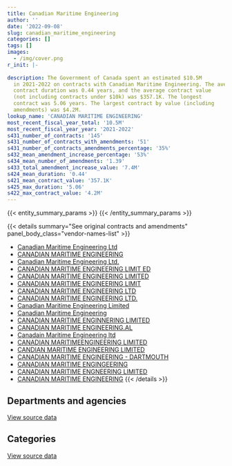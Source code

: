 ```yaml
---
title: Canadian Maritime Engineering
author: ''
date: '2022-09-08'
slug: canadian_maritime_engineering
categories: []
tags: []
images:
  - /img/cover.png
r_init: |-
  
description: The Government of Canada spent an estimated $10.5M
  in 2021-2022 on contracts with Canadian Maritime Engineering. The average
  contract duration was 0.44 years, and the average contract value
  (not including contracts under $10k) was $357.1K. The longest
  contract was 5.06 years. The largest contract by value (including
  amendments) was $4.2M.
lookup_name: 'CANADIAN MARITIME ENGINEERING'
most_recent_fiscal_year_total: '10.5M'
most_recent_fiscal_year_year: '2021-2022'
s431_number_of_contracts: '145'
s431_number_of_contracts_with_amendments: '51'
s431_number_of_contracts_amendments_percentage: '35%'
s432_mean_amendment_increase_percentage: '53%'
s434_mean_number_of_amendments: '1.39'
s433_total_amendment_increase_value: '7.4M'
s424_mean_duration: '0.44'
s421_mean_contract_value: '357.1K'
s425_max_duration: '5.06'
s422_max_contract_value: '4.2M'
---
```


<script src="/rmarkdown-libs/htmlwidgets/htmlwidgets.js"></script>
<link href="/rmarkdown-libs/datatables-css/datatables-crosstalk.css" rel="stylesheet" />
<script src="/rmarkdown-libs/datatables-binding/datatables.js"></script>
<script src="/rmarkdown-libs/jquery/jquery-3.6.0.min.js"></script>
<link href="/rmarkdown-libs/dt-core-bootstrap/css/dataTables.bootstrap.min.css" rel="stylesheet" />
<link href="/rmarkdown-libs/dt-core-bootstrap/css/dataTables.bootstrap.extra.css" rel="stylesheet" />
<script src="/rmarkdown-libs/dt-core-bootstrap/js/jquery.dataTables.min.js"></script>
<script src="/rmarkdown-libs/dt-core-bootstrap/js/dataTables.bootstrap.min.js"></script>
<link href="/rmarkdown-libs/crosstalk/css/crosstalk.min.css" rel="stylesheet" />
<script src="/rmarkdown-libs/crosstalk/js/crosstalk.min.js"></script>
<script src="/rmarkdown-libs/htmlwidgets/htmlwidgets.js"></script>
<link href="/rmarkdown-libs/datatables-css/datatables-crosstalk.css" rel="stylesheet" />
<script src="/rmarkdown-libs/datatables-binding/datatables.js"></script>
<script src="/rmarkdown-libs/jquery/jquery-3.6.0.min.js"></script>
<link href="/rmarkdown-libs/dt-core-bootstrap/css/dataTables.bootstrap.min.css" rel="stylesheet" />
<link href="/rmarkdown-libs/dt-core-bootstrap/css/dataTables.bootstrap.extra.css" rel="stylesheet" />
<script src="/rmarkdown-libs/dt-core-bootstrap/js/jquery.dataTables.min.js"></script>
<script src="/rmarkdown-libs/dt-core-bootstrap/js/dataTables.bootstrap.min.js"></script>
<link href="/rmarkdown-libs/crosstalk/css/crosstalk.min.css" rel="stylesheet" />
<script src="/rmarkdown-libs/crosstalk/js/crosstalk.min.js"></script>

{{< entity_summary_params >}}
{{< /entity_summary_params >}}

{{< details summary="See original contracts and amendments" panel_body_class="vendor-names-list" >}}
- [Canadian Maritime Engineering Ltd](https://search.open.canada.ca/en/ct/?sort=contract_value_f%20desc&page=1&search_text=%22Canadian%20Maritime%20Engineering%20Ltd%22)
- [CANADIAN MARITIME ENGINEERING](https://search.open.canada.ca/en/ct/?sort=contract_value_f%20desc&page=1&search_text=%22CANADIAN%20MARITIME%20ENGINEERING%22)
- [Canadian Maritime Engineering Ltd.](https://search.open.canada.ca/en/ct/?sort=contract_value_f%20desc&page=1&search_text=%22Canadian%20Maritime%20Engineering%20Ltd.%22)
- [CANADIAN MARITIME ENGINEERING LIMIT ED](https://search.open.canada.ca/en/ct/?sort=contract_value_f%20desc&page=1&search_text=%22CANADIAN%20MARITIME%20ENGINEERING%20LIMIT%20ED%22)
- [CANADIAN MARITIME ENGINEERING LIMITED](https://search.open.canada.ca/en/ct/?sort=contract_value_f%20desc&page=1&search_text=%22CANADIAN%20MARITIME%20ENGINEERING%20LIMITED%22)
- [CANADIAN MARITIME ENGINEERING LIMIT](https://search.open.canada.ca/en/ct/?sort=contract_value_f%20desc&page=1&search_text=%22CANADIAN%20MARITIME%20ENGINEERING%20LIMIT%22)
- [CANADIAN MARITIME ENGINEERING LTD](https://search.open.canada.ca/en/ct/?sort=contract_value_f%20desc&page=1&search_text=%22CANADIAN%20MARITIME%20ENGINEERING%20LTD%22)
- [CANADIAN MARITIME ENGINEERING LTD.](https://search.open.canada.ca/en/ct/?sort=contract_value_f%20desc&page=1&search_text=%22CANADIAN%20MARITIME%20ENGINEERING%20LTD.%22)
- [Canadian Maritime Engineering Limited](https://search.open.canada.ca/en/ct/?sort=contract_value_f%20desc&page=1&search_text=%22Canadian%20Maritime%20Engineering%20Limited%22)
- [Canadian Maritime Engineering](https://search.open.canada.ca/en/ct/?sort=contract_value_f%20desc&page=1&search_text=%22Canadian%20Maritime%20Engineering%22)
- [CANADIAN MARITIME ENGINNERING LIMITED](https://search.open.canada.ca/en/ct/?sort=contract_value_f%20desc&page=1&search_text=%22CANADIAN%20MARITIME%20ENGINNERING%20LIMITED%22)
- [CANADIAN MARITIME ENGINEERING.AL](https://search.open.canada.ca/en/ct/?sort=contract_value_f%20desc&page=1&search_text=%22CANADIAN%20MARITIME%20ENGINEERING.AL%22)
- [Canadain Maritime Engineering ltd](https://search.open.canada.ca/en/ct/?sort=contract_value_f%20desc&page=1&search_text=%22Canadain%20Maritime%20Engineering%20ltd%22)
- [CANADIAN MARITIMEENGINEERING LIMITED](https://search.open.canada.ca/en/ct/?sort=contract_value_f%20desc&page=1&search_text=%22CANADIAN%20MARITIMEENGINEERING%20LIMITED%22)
- [CANDIAN MARITIME ENGINEERING LIMITED](https://search.open.canada.ca/en/ct/?sort=contract_value_f%20desc&page=1&search_text=%22CANDIAN%20MARITIME%20ENGINEERING%20LIMITED%22)
- [CANADIAN MARITIME ENGINEERING - DARTMOUTH](https://search.open.canada.ca/en/ct/?sort=contract_value_f%20desc&page=1&search_text=%22CANADIAN%20MARITIME%20ENGINEERING%20-%20DARTMOUTH%22)
- [CANADIAN MARITIME ENGINGEERING](https://search.open.canada.ca/en/ct/?sort=contract_value_f%20desc&page=1&search_text=%22CANADIAN%20MARITIME%20ENGINGEERING%22)
- [CANADIAN MARITIME ENGNEERING LIMITED](https://search.open.canada.ca/en/ct/?sort=contract_value_f%20desc&page=1&search_text=%22CANADIAN%20MARITIME%20ENGNEERING%20LIMITED%22)
- [CANADIAN MARITIME ENGINEERING](https://search.open.canada.ca/en/ct/?sort=contract_value_f%20desc&page=1&search_text=%22CANADIAN%20%20MARITIME%20ENGINEERING%22)
{{< /details >}}

## Departments and agencies

<div id="htmlwidget-1" style="width:100%;height:auto;" class="datatables html-widget"></div>
<script type="application/json" data-for="htmlwidget-1">{"x":{"style":"bootstrap","filter":"none","vertical":false,"data":[["<a href=\"/departments/cbsa-asfc/\">Canada Border Services Agency<\/a>","<a href=\"/departments/dfo-mpo/\">Fisheries and Oceans Canada<\/a>","<a href=\"/departments/dnd-mdn/\">National Defence<\/a>","<a href=\"/departments/rcmp-grc/\">Royal Canadian Mounted Police<\/a>","<a href=\"/departments/tc/\">Transport Canada<\/a>"],[null,5030616.56,986023.65,31615.5,2859977.77],[4151070.39,3967993.95,1149968.76,14375,1485715.94],[null,8255083.01,886405,127424,95342.43],[null,9432449.66,678235.11,344389.18,null]],"container":"<table class=\"table table-striped table-hover row-border order-column display\">\n  <thead>\n    <tr>\n      <th>Department<\/th>\n      <th>2018-2019<\/th>\n      <th>2019-2020<\/th>\n      <th>2020-2021<\/th>\n      <th>2021-2022<\/th>\n    <\/tr>\n  <\/thead>\n<\/table>","options":{"order":[[4,"desc"]],"pageLength":10,"autoWidth":true,"columnDefs":[{"targets":1,"render":"function(data, type, row, meta) {\n    return type !== 'display' ? data : DTWidget.formatCurrency(data, \"$\", 2, 3, \",\", \".\", true, null);\n  }"},{"targets":2,"render":"function(data, type, row, meta) {\n    return type !== 'display' ? data : DTWidget.formatCurrency(data, \"$\", 2, 3, \",\", \".\", true, null);\n  }"},{"targets":3,"render":"function(data, type, row, meta) {\n    return type !== 'display' ? data : DTWidget.formatCurrency(data, \"$\", 2, 3, \",\", \".\", true, null);\n  }"},{"targets":4,"render":"function(data, type, row, meta) {\n    return type !== 'display' ? data : DTWidget.formatCurrency(data, \"$\", 2, 3, \",\", \".\", true, null);\n  }"},{"width":"16%","targets":[1,2,3,4]},{"className":"dt-right","targets":[1,2,3,4]}],"orderClasses":false}},"evals":["options.columnDefs.0.render","options.columnDefs.1.render","options.columnDefs.2.render","options.columnDefs.3.render"],"jsHooks":[]}</script>
<p class="text-right">
<a href="https://github.com/GoC-Spending/contracts-data/tree/main/data/out/vendors/canadian_maritime_engineering/summary_by_fiscal_year_by_department.csv" class="source-data-link btn btn-link">View source data</a>
</p>

## Categories

<div id="htmlwidget-2" style="width:100%;height:auto;" class="datatables html-widget"></div>
<script type="application/json" data-for="htmlwidget-2">{"x":{"style":"bootstrap","filter":"none","vertical":false,"data":[["<a href=\"/categories/facilities_and_construction/\">Facilities and construction<\/a>","<a href=\"/categories/defence/\">Defence<\/a>","<a href=\"/categories/professional_services/\">Professional services<\/a>","<a href=\"/categories/transportation_and_logistics/\">Transportation and logistics<\/a>","<a href=\"/categories/industrial_products_and_services/\">Industrial products and services<\/a>"],[188665.06,765532.49,34726.81,7872918.12,46391],[95573.2,1022161.85,4151070.39,5468084.89,32233.7],[null,886405,24984.77,7564863.23,888001.43],[2268020.2,678235.11,93607.84,5698764.93,1716445.87]],"container":"<table class=\"table table-striped table-hover row-border order-column display\">\n  <thead>\n    <tr>\n      <th>Category<\/th>\n      <th>2018-2019<\/th>\n      <th>2019-2020<\/th>\n      <th>2020-2021<\/th>\n      <th>2021-2022<\/th>\n    <\/tr>\n  <\/thead>\n<\/table>","options":{"order":[[4,"desc"]],"dom":"t","pageLength":30,"autoWidth":true,"columnDefs":[{"targets":1,"render":"function(data, type, row, meta) {\n    return type !== 'display' ? data : DTWidget.formatCurrency(data, \"$\", 2, 3, \",\", \".\", true, null);\n  }"},{"targets":2,"render":"function(data, type, row, meta) {\n    return type !== 'display' ? data : DTWidget.formatCurrency(data, \"$\", 2, 3, \",\", \".\", true, null);\n  }"},{"targets":3,"render":"function(data, type, row, meta) {\n    return type !== 'display' ? data : DTWidget.formatCurrency(data, \"$\", 2, 3, \",\", \".\", true, null);\n  }"},{"targets":4,"render":"function(data, type, row, meta) {\n    return type !== 'display' ? data : DTWidget.formatCurrency(data, \"$\", 2, 3, \",\", \".\", true, null);\n  }"},{"width":"16%","targets":[1,2,3,4]},{"className":"dt-right","targets":[1,2,3,4]}],"orderClasses":false,"lengthMenu":[10,25,30,50,100]}},"evals":["options.columnDefs.0.render","options.columnDefs.1.render","options.columnDefs.2.render","options.columnDefs.3.render"],"jsHooks":[]}</script>
<p class="text-right">
<a href="https://github.com/GoC-Spending/contracts-data/tree/main/data/out/vendors/canadian_maritime_engineering/summary_by_fiscal_year_by_category.csv" class="source-data-link btn btn-link">View source data</a>
</p>
